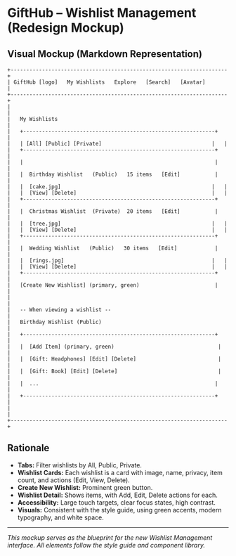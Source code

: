 # GiftHub – Wishlist Management (Redesign Mockup)

## Visual Mockup (Markdown Representation)

```
+---------------------------------------------------------------------+
| GiftHub [logo]   My Wishlists   Explore   [Search]   [Avatar]       |
+---------------------------------------------------------------------+
|                                                                     |
|   My Wishlists                                                      |
|   +-------------------------------------------------------------+   |
|   | [All] [Public] [Private]                                   |   |
|   +-------------------------------------------------------------+   |
|   |                                                             |   |
|   |  Birthday Wishlist   (Public)   15 items   [Edit]           |   |
|   |  [cake.jpg]                                                |   |
|   |  [View] [Delete]                                           |   |
|   +-------------------------------------------------------------+   |
|   |  Christmas Wishlist  (Private)  20 items   [Edit]           |   |
|   |  [tree.jpg]                                                |   |
|   |  [View] [Delete]                                           |   |
|   +-------------------------------------------------------------+   |
|   |  Wedding Wishlist   (Public)   30 items   [Edit]            |   |
|   |  [rings.jpg]                                               |   |
|   |  [View] [Delete]                                           |   |
|   +-------------------------------------------------------------+   |
|   [Create New Wishlist] (primary, green)                        |   |
|                                                                     |
|   -- When viewing a wishlist --                                     |
|   Birthday Wishlist (Public)                                        |
|   +-------------------------------------------------------------+   |
|   |  [Add Item] (primary, green)                                 |   |
|   |  [Gift: Headphones] [Edit] [Delete]                          |   |
|   |  [Gift: Book] [Edit] [Delete]                                |   |
|   |  ...                                                        |   |
|   +-------------------------------------------------------------+   |
|                                                                     |
+---------------------------------------------------------------------+
```

## Rationale

- **Tabs:** Filter wishlists by All, Public, Private.
- **Wishlist Cards:** Each wishlist is a card with image, name, privacy, item count, and actions (Edit, View, Delete).
- **Create New Wishlist:** Prominent green button.
- **Wishlist Detail:** Shows items, with Add, Edit, Delete actions for each.
- **Accessibility:** Large touch targets, clear focus states, high contrast.
- **Visuals:** Consistent with the style guide, using green accents, modern typography, and white space.

---

_This mockup serves as the blueprint for the new Wishlist Management interface. All elements follow the style guide and component library._